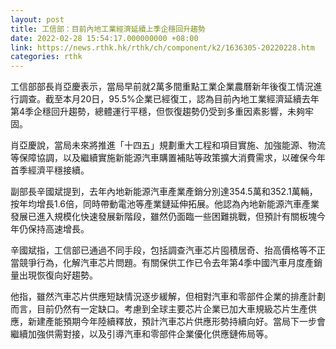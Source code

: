 ```yaml
---
layout: post
title: 工信部：目前內地工業經濟延續上季企穩回升趨勢
date: 2022-02-28 15:54:17.000000000 +08:00
link: https://news.rthk.hk/rthk/ch/component/k2/1636305-20220228.htm
categories: rthk
---
```


工信部部長肖亞慶表示，當局早前就2萬多間重點工業企業農曆新年後復工情況進行調查。截至本月20日，95.5%企業已經復工，認為目前內地工業經濟延續去年第4季企穩回升趨勢，總體運行平穩，但恢復趨勢仍受到多重因素影響，未夠牢固。

肖亞慶說，當局未來將推進「十四五」規劃重大工程和項目實施、加強能源、物流等保障協調，以及繼續實施新能源汽車購置補貼等政策擴大消費需求，以確保今年首季經濟平穩接續。

副部長辛國斌提到，去年內地新能源汽車產業產銷分別達354.5萬和352.1萬輛，按年均增長1.6倍，同時帶動電池等產業鏈延伸拓展。他認為內地新能源汽車產業發展已進入規模化快速發展新階段，雖然仍面臨一些困難挑戰，但預計有關板塊今年仍保持高速增長。

辛國斌指，工信部已通過不同手段，包括調查汽車芯片囤積居奇、抬高價格等不正當競爭行為，化解汽車芯片問題。有關保供工作已令去年第4季中國汽車月度產銷量出現恢復向好趨勢。

他指，雖然汽車芯片供應短缺情況逐步緩解，但相對汽車和零部件企業的排產計劃而言，目前仍然有一定缺口。考慮到全球主要芯片企業已加大車規級芯片生產供應，新建產能預期今年陸續釋放，預計汽車芯片供應形勢持續向好。當局下一步會繼續加強供需對接，以及引導汽車和零部件企業優化供應鏈佈局等。
